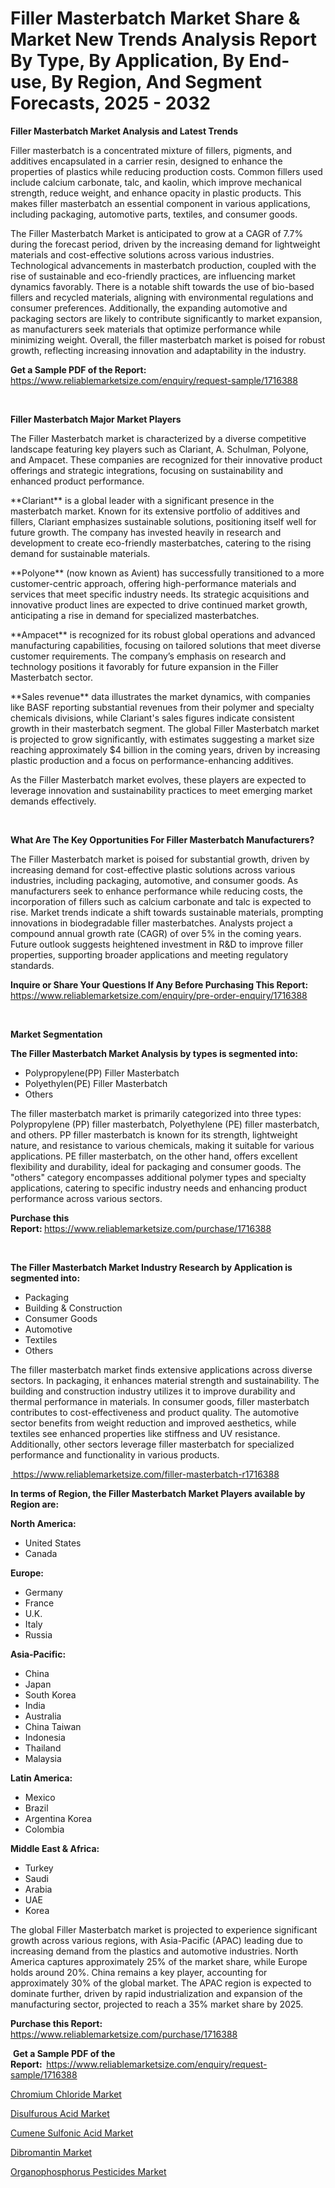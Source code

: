 <p><h1>Filler Masterbatch Market Share & Market New Trends Analysis Report By Type, By Application, By End-use, By Region, And Segment Forecasts, 2025 - 2032</h1></p><p><strong>Filler Masterbatch Market Analysis and Latest Trends</strong></p>
<p><p>Filler masterbatch is a concentrated mixture of fillers, pigments, and additives encapsulated in a carrier resin, designed to enhance the properties of plastics while reducing production costs. Common fillers used include calcium carbonate, talc, and kaolin, which improve mechanical strength, reduce weight, and enhance opacity in plastic products. This makes filler masterbatch an essential component in various applications, including packaging, automotive parts, textiles, and consumer goods.</p><p>The Filler Masterbatch Market is anticipated to grow at a CAGR of 7.7% during the forecast period, driven by the increasing demand for lightweight materials and cost-effective solutions across various industries. Technological advancements in masterbatch production, coupled with the rise of sustainable and eco-friendly practices, are influencing market dynamics favorably. There is a notable shift towards the use of bio-based fillers and recycled materials, aligning with environmental regulations and consumer preferences. Additionally, the expanding automotive and packaging sectors are likely to contribute significantly to market expansion, as manufacturers seek materials that optimize performance while minimizing weight. Overall, the filler masterbatch market is poised for robust growth, reflecting increasing innovation and adaptability in the industry.</p></p>
<p><strong>Get a Sample PDF of the Report:&nbsp;</strong> <a href="https://www.reliablemarketsize.com/enquiry/request-sample/1716388?utm_campaign=1167&utm_medium=2&utm_source=Github&utm_content=ia&utm_term=01042025&utm_id=filler-masterbatch">https://www.reliablemarketsize.com/enquiry/request-sample/1716388</a></p>
<p>&nbsp;</p>
<p><strong>Filler Masterbatch Major Market Players</strong></p>
<p><p>The Filler Masterbatch market is characterized by a diverse competitive landscape featuring key players such as Clariant, A. Schulman, Polyone, and Ampacet. These companies are recognized for their innovative product offerings and strategic integrations, focusing on sustainability and enhanced product performance.</p><p>**Clariant** is a global leader with a significant presence in the masterbatch market. Known for its extensive portfolio of additives and fillers, Clariant emphasizes sustainable solutions, positioning itself well for future growth. The company has invested heavily in research and development to create eco-friendly masterbatches, catering to the rising demand for sustainable materials.</p><p>**Polyone** (now known as Avient) has successfully transitioned to a more customer-centric approach, offering high-performance materials and services that meet specific industry needs. Its strategic acquisitions and innovative product lines are expected to drive continued market growth, anticipating a rise in demand for specialized masterbatches.</p><p>**Ampacet** is recognized for its robust global operations and advanced manufacturing capabilities, focusing on tailored solutions that meet diverse customer requirements. The company’s emphasis on research and technology positions it favorably for future expansion in the Filler Masterbatch sector.</p><p>**Sales revenue** data illustrates the market dynamics, with companies like BASF reporting substantial revenues from their polymer and specialty chemicals divisions, while Clariant's sales figures indicate consistent growth in their masterbatch segment. The global Filler Masterbatch market is projected to grow significantly, with estimates suggesting a market size reaching approximately $4 billion in the coming years, driven by increasing plastic production and a focus on performance-enhancing additives.</p><p>As the Filler Masterbatch market evolves, these players are expected to leverage innovation and sustainability practices to meet emerging market demands effectively.</p></p>
<p>&nbsp;</p>
<p><strong>What Are The Key Opportunities For Filler Masterbatch Manufacturers?</strong></p>
<p><p>The Filler Masterbatch market is poised for substantial growth, driven by increasing demand for cost-effective plastic solutions across various industries, including packaging, automotive, and consumer goods. As manufacturers seek to enhance performance while reducing costs, the incorporation of fillers such as calcium carbonate and talc is expected to rise. Market trends indicate a shift towards sustainable materials, prompting innovations in biodegradable filler masterbatches. Analysts project a compound annual growth rate (CAGR) of over 5% in the coming years. Future outlook suggests heightened investment in R&D to improve filler properties, supporting broader applications and meeting regulatory standards.</p></p>
<p><strong>Inquire or Share Your Questions If Any Before Purchasing This Report:</strong> <a href="https://www.reliablemarketsize.com/enquiry/pre-order-enquiry/1716388?utm_campaign=1167&utm_medium=2&utm_source=Github&utm_content=ia&utm_term=01042025&utm_id=filler-masterbatch">https://www.reliablemarketsize.com/enquiry/pre-order-enquiry/1716388</a></p>
<p>&nbsp;</p>
<p><strong>Market Segmentation</strong></p>
<p><strong>The Filler Masterbatch Market Analysis by types is segmented into:</strong></p>
<p><ul><li>Polypropylene(PP) Filler Masterbatch</li><li>Polyethylen(PE) Filler Masterbatch</li><li>Others</li></ul></p>
<p><p>The filler masterbatch market is primarily categorized into three types: Polypropylene (PP) filler masterbatch, Polyethylene (PE) filler masterbatch, and others. PP filler masterbatch is known for its strength, lightweight nature, and resistance to various chemicals, making it suitable for various applications. PE filler masterbatch, on the other hand, offers excellent flexibility and durability, ideal for packaging and consumer goods. The "others" category encompasses additional polymer types and specialty applications, catering to specific industry needs and enhancing product performance across various sectors.</p></p>
<p><strong>Purchase this Report:&nbsp;</strong><a href="https://www.reliablemarketsize.com/purchase/1716388?utm_campaign=1167&utm_medium=2&utm_source=Github&utm_content=ia&utm_term=01042025&utm_id=filler-masterbatch">https://www.reliablemarketsize.com/purchase/1716388</a></p>
<p>&nbsp;</p>
<p><strong>The Filler Masterbatch Market Industry Research by Application is segmented into:</strong></p>
<p><ul><li>Packaging</li><li>Building & Construction</li><li>Consumer Goods</li><li>Automotive</li><li>Textiles</li><li>Others</li></ul></p>
<p><p>The filler masterbatch market finds extensive applications across diverse sectors. In packaging, it enhances material strength and sustainability. The building and construction industry utilizes it to improve durability and thermal performance in materials. In consumer goods, filler masterbatch contributes to cost-effectiveness and product quality. The automotive sector benefits from weight reduction and improved aesthetics, while textiles see enhanced properties like stiffness and UV resistance. Additionally, other sectors leverage filler masterbatch for specialized performance and functionality in various products.</p></p>
<p><a href="https://www.reliablemarketsize.com/filler-masterbatch-r1716388?utm_campaign=1167&utm_medium=2&utm_source=Github&utm_content=ia&utm_term=01042025&utm_id=filler-masterbatch">&nbsp;https://www.reliablemarketsize.com/filler-masterbatch-r1716388</a></p>
<p><strong>In terms of Region, the Filler Masterbatch Market Players available by Region are:</strong></p>
<p>
    <p> <strong> North America: </strong>
        <ul>
            <li>United States</li>
            <li>Canada</li>
        </ul>
        </p> 
    <p> <strong> Europe: </strong>
        <ul>
            <li>Germany</li>
            <li>France</li>
            <li>U.K.</li>
            <li>Italy</li>
            <li>Russia</li>
        </ul>
        </p> 
    <p> <strong> Asia-Pacific: </strong>
        <ul>
            <li>China</li>
            <li>Japan</li>
            <li>South Korea</li>
            <li>India</li>
            <li>Australia</li>
            <li>China Taiwan</li>
            <li>Indonesia</li>
            <li>Thailand</li>
            <li>Malaysia</li>
        </ul>
        </p> 
    <p> <strong> Latin America: </strong>
        <ul>
            <li>Mexico</li>
            <li>Brazil</li>
            <li>Argentina Korea</li>
            <li>Colombia</li>
        </ul>
        </p> 
    <p> <strong> Middle East & Africa: </strong>
        <ul>
            <li>Turkey</li>
            <li>Saudi</li>
            <li>Arabia</li>
            <li>UAE</li>
            <li>Korea</li>
        </ul>
    </p>
    </p>
<p><p>The global Filler Masterbatch market is projected to experience significant growth across various regions, with Asia-Pacific (APAC) leading due to increasing demand from the plastics and automotive industries. North America captures approximately 25% of the market share, while Europe holds around 20%. China remains a key player, accounting for approximately 30% of the global market. The APAC region is expected to dominate further, driven by rapid industrialization and expansion of the manufacturing sector, projected to reach a 35% market share by 2025.</p></p>
<p><strong>Purchase this Report: </strong><a href="https://www.reliablemarketsize.com/purchase/1716388?utm_campaign=1167&utm_medium=2&utm_source=Github&utm_content=ia&utm_term=01042025&utm_id=filler-masterbatch">https://www.reliablemarketsize.com/purchase/1716388</a></p>
<p>&nbsp;<strong>Get a Sample PDF of the Report:&nbsp;&nbsp;</strong><a href="https://www.reliablemarketsize.com/enquiry/request-sample/1716388?utm_campaign=1167&utm_medium=2&utm_source=Github&utm_content=ia&utm_term=01042025&utm_id=filler-masterbatch">https://www.reliablemarketsize.com/enquiry/request-sample/1716388</a></p>
<p><strong></strong></p>
<p><p><a href="https://github.com/claracpegios/Market-Research-Report-List-1/blob/main/chromium-chloride-market.md?utm_campaign=1167&utm_medium=2&utm_source=Github&utm_content=ia&utm_term=01042025&utm_id=filler-masterbatch">Chromium Chloride Market</a></p><p><a href="https://github.com/failarustic/Market-Research-Report-List-1/blob/main/disulfurous-acid-market.md?utm_campaign=1167&utm_medium=2&utm_source=Github&utm_content=ia&utm_term=01042025&utm_id=filler-masterbatch">Disulfurous Acid Market</a></p><p><a href="https://github.com/damjiederyd/Market-Research-Report-List-1/blob/main/cumene-sulfonic-acid-market.md?utm_campaign=1167&utm_medium=2&utm_source=Github&utm_content=ia&utm_term=01042025&utm_id=filler-masterbatch">Cumene Sulfonic Acid Market</a></p><p><a href="https://github.com/maaniwilka9y/Market-Research-Report-List-1/blob/main/dibromantin-market.md?utm_campaign=1167&utm_medium=2&utm_source=Github&utm_content=ia&utm_term=01042025&utm_id=filler-masterbatch">Dibromantin Market</a></p><p><a href="https://github.com/waldarolka1j/Market-Research-Report-List-1/blob/main/organophosphorus-pesticides-market.md?utm_campaign=1167&utm_medium=2&utm_source=Github&utm_content=ia&utm_term=01042025&utm_id=filler-masterbatch">Organophosphorus Pesticides Market</a></p></p>